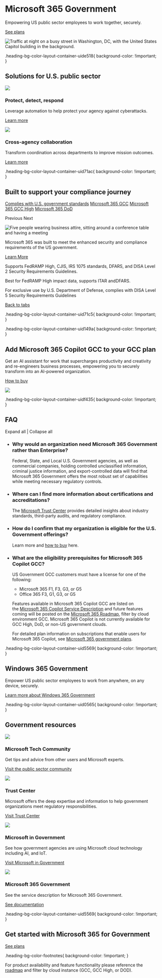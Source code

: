 # Microsoft 365 Government

Empowering US public sector employees to work together, securely.

[See plans](https://www.microsoft.com/en-us/microsoft-365/enterprise/government-plans-and-pricing)

 ![Traffic at night on a busy street in Washington, DC, with the United States Capitol building in the background.](https://cdn-dynmedia-1.microsoft.com/is/image/microsoftcorp/RE2AcpF_RE4p9Hc?resMode=sharp2&op_usm=1.5,0.65,15,0&wid=960&qlt=100&fit=constrain)

.heading-bg-color-layout-container-uide518{ background-color: !important; }

## Solutions for U.S. public sector

![](https://cdn-dynmedia-1.microsoft.com/is/image/microsoftcorp/Icon_KM1_Protect-detect-respond_RWqtQR?resMode=sharp2&op_usm=1.5,0.65,15,0&hei=40&qlt=90&fmt=png-alpha&fit=constrain)

### Protect, detect, respond

Leverage automation to help protect your agency against cyberattacks.

[Learn more](https://go.microsoft.com/fwlink/?linkid=2247427&clcid=0x409&culture=en-us&country=us)

![](https://cdn-dynmedia-1.microsoft.com/is/image/microsoftcorp/Icon_KM2_Cross-agency-collaboration_RWqwl2?resMode=sharp2&op_usm=1.5,0.65,15,0&hei=40&qlt=90&fmt=png-alpha&fit=constrain)

### Cross-agency collaboration

Transform coordination across departments to improve mission outcomes.

[Learn more](https://go.microsoft.com/fwlink/?linkid=2246998&clcid=0x409&culture=en-us&country=us)

.heading-bg-color-layout-container-uid71ac{ background-color: !important; }

## Built to support your compliance journey

[Complies with U.S. government standards](https://www.microsoft.com/en-us/microsoft-365/government#x2136b883d7f64b0282ed2d504e876fe6) [Microsoft 365 GCC](https://www.microsoft.com/en-us/microsoft-365/government#xb21612c37c33424bb7d844fc57de46e8) [Microsoft 365 GCC High](https://www.microsoft.com/en-us/microsoft-365/government#xb7e6bf9e3cf74f16a7ac54e12fc1f7a0) [Microsoft 365 DoD](https://www.microsoft.com/en-us/microsoft-365/government#x2a7b203825c5484b8b71e3f210f408e5)

Previous Next

![Five people wearing business attire, sitting around a conference table and having a meeting](https://cdn-dynmedia-1.microsoft.com/is/image/microsoftcorp/RWqlTE_C1_RE4p4xk?resMode=sharp2&op_usm=1.5,0.65,15,0&wid=1920&qlt=90&fit=constrain)

Microsoft 365 was built to meet the enhanced security and compliance requirements of the US government.

[Learn More](https://go.microsoft.com/fwlink/?linkid=2247700&clcid=0x409&culture=en-us&country=us)

Supports FedRAMP High, CJIS, IRS 1075 standards, DFARS, and DISA Level 2 Security Requirements Guidelines.

Best for FedRAMP High impact data, supports ITAR andDFARS.

For exclusive use by U.S. Department of Defense, complies with DISA Level 5 Security Requirements Guidelines

[Back to tabs](https://www.microsoft.com/en-us/microsoft-365/government#x2136b883d7f64b0282ed2d504e876fe6-tab)

.heading-bg-color-layout-container-uid71c5{ background-color: !important; }

.heading-bg-color-layout-container-uid149a{ background-color: !important; }

## Add Microsoft 365 Copilot GCC to your GCC plan

Get an AI assistant for work that supercharges productivity and creativity and re-engineers business processes, empowering you to securely transform into an AI-powered organization.

[How to buy](https://go.microsoft.com/fwlink/?linkid=2226883&clcid=0x409&culture=en-us&country=us)

![](https://cdn-dynmedia-1.microsoft.com/is/image/microsoftcorp/copilot-visual-800x532-1?resMode=sharp2&op_usm=1.5,0.65,15,0&wid=800&hei=532&qlt=100&fit=constrain)

.heading-bg-color-layout-container-uidf435{ background-color: !important; }

## FAQ

Expand all | Collapse all

- ### Why would an organization need Microsoft 365 Government rather than Enterprise?
    
    Federal, State, and Local U.S. Government agencies, as well as commercial companies, holding controlled unclassified information, criminal justice information, and export-controlled data will find that Microsoft 365 Government offers the most robust set of capabilities while meeting necessary regulatory controls.
    
- ### Where can I find more information about certifications and accreditations?
    
    The [Microsoft Trust Center](https://go.microsoft.com/fwlink/p/?linkid=868172) provides detailed insights about industry standards, third-party audits, and regulatory compliance.
    
- ### How do I confirm that my organization is eligible for the U.S. Government offerings?
    
    Learn more and [how to buy](https://go.microsoft.com/fwlink/p/?LinkId=2075014) here.
    
- ### What are the eligibility prerequisites for Microsoft 365 Copilot GCC?
    
    US Government GCC customers must have a license for one of the following:
    
    - Microsoft 365 F1, F3, G3, or G5
    - Office 365 F3, G1, G3, or G5
    
      
    Features available in Microsoft 365 Copilot GCC are listed on the [Microsoft 365 Copilot Service Description](https://go.microsoft.com/fwlink/?linkid=2249680) and future features coming will be posted on the [Microsoft 365 Roadmap](https://www.microsoft.com/en-us/microsoft-365/roadmap?ms.url=m365comroadmap&filters=), filter by cloud environment GCC. Microsoft 365 Copilot is not currently available for GCC High, DoD, or non-US government clouds.
    
    For detailed plan information on subscriptions that enable users for Microsoft 365 Copilot, see [Microsoft 365 government plans](https://www.microsoft.com/en-us/microsoft-365/enterprise/government-plans-and-pricing).
    

.heading-bg-color-layout-container-uid5569{ background-color: !important; }

## Windows 365 Government

Empower US public sector employees to work from anywhere, on any device, securely.

[Learn more about Windows 365 Government](https://www.microsoft.com/en-us/windows-365/government)

.heading-bg-color-layout-container-uid0565{ background-color: !important; }

## Government resources

![](https://cdn-dynmedia-1.microsoft.com/is/image/microsoftcorp/Icon_AR1_Mcrsft-Tech-Commnty_RWqlTK?resMode=sharp2&op_usm=1.5,0.65,15,0&hei=40&qlt=90&fmt=png-alpha&fit=constrain)

### Microsoft Tech Community

Get tips and advice from other users and Microsoft experts.

[Visit the public sector community](https://go.microsoft.com/fwlink/?linkid=2247337&clcid=0x409&culture=en-us&country=us)

![](https://cdn-dynmedia-1.microsoft.com/is/image/microsoftcorp/Icon_AR2_Mcrsft-Trust-Center_RWqlTB?resMode=sharp2&op_usm=1.5,0.65,15,0&hei=40&qlt=90&fmt=png-alpha&fit=constrain)

### Trust Center

Microsoft offers the deep expertise and information to help government organizations meet regulatory responsibilities.

[Visit Trust Center](https://www.microsoft.com/en-us/trust-center)

![](https://cdn-dynmedia-1.microsoft.com/is/image/microsoftcorp/Icon_AR3_Mcrsft-in-gov_RWqouH?resMode=sharp2&op_usm=1.5,0.65,15,0&hei=40&qlt=90&fmt=png-alpha&fit=constrain)

### Microsoft in Government

See how government agencies are using Microsoft cloud technology including AI, and IoT.

[Visit Microsoft in Government](https://www.microsoft.com/en-us/industry/government)

![](https://cdn-dynmedia-1.microsoft.com/is/content/microsoftcorp/Microsoft-365-Government_Icon-40x40?resMode=sharp2&op_usm=1.5,0.65,15,0&wid=53&hei=40&qlt=90&fmt=png-alpha&fit=constrain)

### Microsoft 365 Government

See the service description for Microsoft 365 Government.

[See documentation](https://go.microsoft.com/fwlink/?linkid=2247505&clcid=0x409&culture=en-us&country=us)

.heading-bg-color-layout-container-uid5569{ background-color: !important; }

## Get started with Microsoft 365 for Government

[See plans](https://www.microsoft.com/en-us/microsoft-365/enterprise/government-plans-and-pricing)

.heading-bg-color-footnotes{ background-color: !important; }

For product availability and feature functionality please reference the [roadmap](https://go.microsoft.com/fwlink/?linkid=2247539) and filter by cloud instance (GCC, GCC High, or DOD).